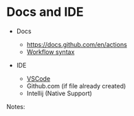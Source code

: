 <!-- .slide: class="with-code" -->
# Docs and IDE

* Docs
  * https://docs.github.com/en/actions
  * [Workflow syntax](https://docs.github.com/en/actions/using-workflows/workflow-syntax-for-github-actions)

* IDE
  * [VSCode](https://marketplace.visualstudio.com/items?itemName=cschleiden.vscode-github-actions)
  * Github.com (if file already created)
  * Intellij (Native Support)

Notes:
